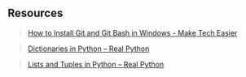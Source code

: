 ## Resources  

> [How to Install Git and Git Bash in Windows - Make Tech Easier](https://www.maketecheasier.com/install-git-bash-on-windows/)

> [Dictionaries in Python – Real Python](https://realpython.com/python-dicts/#accessing-dictionary-values)

> [Lists and Tuples in Python – Real Python](https://realpython.com/python-lists-tuples/)
